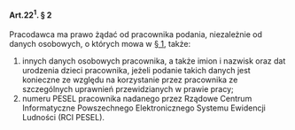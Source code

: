 #### Art.22<sup>1</sup>. § 2

Pracodawca ma prawo żądać od pracownika podania, niezależnie od danych osobowych, o których mowa w [§ 1](./art_22_1-1.md), także:
1. innych danych osobowych pracownika, a także imion i nazwisk oraz dat urodzenia dzieci pracownika, jeżeli podanie takich danych jest konieczne ze względu na korzystanie przez pracownika ze szczególnych uprawnień przewidzianych w prawie pracy;
2. numeru PESEL pracownika nadanego przez Rządowe Centrum Informatyczne Powszechnego Elektronicznego Systemu Ewidencji Ludności (RCI PESEL).